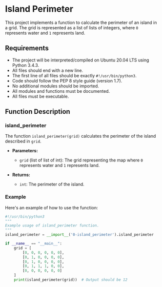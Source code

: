 # Island Perimeter

This project implements a function to calculate the perimeter of an island in a grid. The grid is represented as a list of lists of integers, where `0` represents water and `1` represents land.

## Requirements

- The project will be interpreted/compiled on Ubuntu 20.04 LTS using Python 3.4.3.
- All files should end with a new line.
- The first line of all files should be exactly `#!/usr/bin/python3`.
- Code should follow the PEP 8 style guide (version 1.7).
- No additional modules should be imported.
- All modules and functions must be documented.
- All files must be executable.

## Function Description

### island_perimeter

The function `island_perimeter(grid)` calculates the perimeter of the island described in `grid`.

- **Parameters:**
  - `grid` (list of list of int): The grid representing the map where `0` represents water and `1` represents land.

- **Returns:**
  - `int`: The perimeter of the island.

### Example

Here's an example of how to use the function:

```python
#!/usr/bin/python3
"""
Example usage of island_perimeter function.
"""
island_perimeter = __import__('0-island_perimeter').island_perimeter

if __name__ == "__main__":
    grid = [
        [0, 0, 0, 0, 0, 0],
        [0, 1, 0, 0, 0, 0],
        [0, 1, 0, 0, 0, 0],
        [0, 1, 1, 1, 0, 0],
        [0, 0, 0, 0, 0, 0]
    ]
    print(island_perimeter(grid))  # Output should be 12
